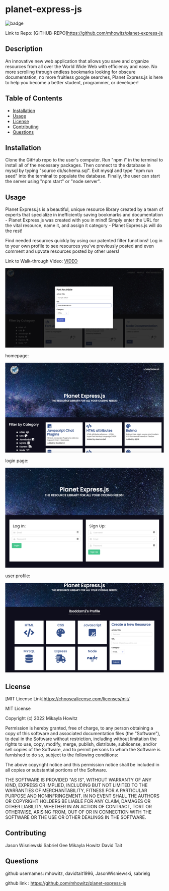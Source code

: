 # planet-express-js

![badge](https://img.shields.io/badge/MIT-License-Green)

Link to Repo: [GITHUB-REPO]https://github.com/mhowitz/planet-express-js

## Description

An innovative new web application that allows you save and organize resources from all over the World Wide Web with efficiency and ease. No more scrolling through endless bookmarks looking for obscure documentation, no more fruitless google searches, Planet Express.js is here to help you become a better student, programmer, or developer!


## Table of Contents

* [Installation](#installation)
* [Usage](#usage)
* [License](#license)
* [Contributing](#contributing)
* [Questions](#questions)


## Installation

Clone the GitHub repo to the user's computer. Run "npm i" in the terminal to install all of the necessary packages. Then connect to the database in mysql by typing "source db/schema.sql". Exit mysql and type "npm run seed" into the terminal to populate the database. Finally, the user can start the server using "npm start" or "node server". 

## Usage

Planet Express.js is a beautiful, unique resource library created by a team of experts that specialize in inefficiently saving bookmarks and documentation - Planet Express.js was created with you in mind! Simply enter the URL for the vital resource, name it, and assign it category - Planet Express.js will do the rest!

Find needed resources quickly by using our patented filter functions! Log in to your own profile to see resources you’ve previously posted and even comment and upvote resources posted by other users!

Link to Walk-through Video: [VIDEO](https://youtu.be/pJSaqMgbeCU)

![submitting-an-article](/public/images/Planet_Express_js.jpg)

homepage:

<img src="./public/images/screen-shot-home.png">

login page:

<img src="./public/images/screen-shot-login.png">

user profile:

<img src="./public/images/screen-shot-profile.png">


## License 

[MIT License Link]https://choosealicense.com/licenses/mit/

MIT License

Copyright (c) 2022 Mikayla Howitz

Permission is hereby granted, free of charge, to any person obtaining a copy of this software and associated documentation files (the "Software"), to deal in the Software without restriction, including without limitation the rights to use, copy, modify, merge, publish, distribute, sublicense, and/or sell copies of the Software, and to permit persons to whom the Software is furnished to do so, subject to the following conditions:

The above copyright notice and this permission notice shall be included in all copies or substantial portions of the Software.

THE SOFTWARE IS PROVIDED "AS IS", WITHOUT WARRANTY OF ANY KIND, EXPRESS OR IMPLIED, INCLUDING BUT NOT LIMITED TO THE WARRANTIES OF MERCHANTABILITY, FITNESS FOR A PARTICULAR PURPOSE AND NONINFRINGEMENT. IN NO EVENT SHALL THE AUTHORS OR COPYRIGHT HOLDERS BE LIABLE FOR ANY CLAIM, DAMAGES OR OTHER LIABILITY, WHETHER IN AN ACTION OF CONTRACT, TORT OR OTHERWISE, ARISING FROM, OUT OF OR IN CONNECTION WITH THE SOFTWARE OR THE USE OR OTHER DEALINGS IN THE SOFTWARE.

## Contributing
Jason Wisniewski
Sabriel Gee
Mikayla Howitz
David Tait

## Questions
github usernames: mhowitz, davidtait1996, JasonWisniewski, sabrielg

github link : https://github.com/mhowitz/planet-express-js